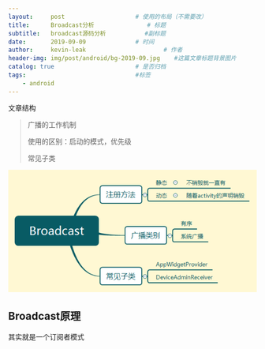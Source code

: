 ```yaml
---
layout:     post                    # 使用的布局（不需要改）
title:      Broadcast分析               # 标题 
subtitle:   broadcast源码分析           #副标题
date:       2019-09-09              # 时间
author:     kevin-leak                      # 作者
header-img: img/post/android/bg-2019-09.jpg    #这篇文章标题背景图片
catalog: true                       # 是否归档
tags:                               #标签
    - android
---
```


文章结构

> 广播的工作机制
>
> 使用的区别：启动的模式，优先级
>
> 常见子类

<img src="../img/post/android/mind/Broadcast.png" />



Broadcast原理
-------------

其实就是一个订阅者模式



